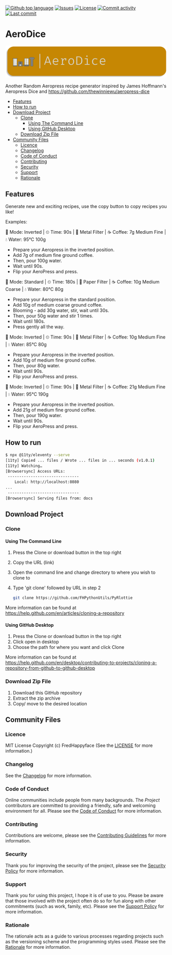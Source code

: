 [![Github top language](https://img.shields.io/github/languages/top/FHPWA/AeroDice.svg?style=for-the-badge&cacheSeconds=28800)](../../)
[![Issues](https://img.shields.io/github/issues/FHPWA/AeroDice.svg?style=for-the-badge&cacheSeconds=28800)](../../issues)
[![License](https://img.shields.io/github/license/FHPWA/AeroDice.svg?style=for-the-badge&cacheSeconds=28800)](/LICENSE.md)
[![Commit activity](https://img.shields.io/github/commit-activity/m/FHPWA/AeroDice.svg?style=for-the-badge&cacheSeconds=28800)](../../commits/master)
[![Last commit](https://img.shields.io/github/last-commit/FHPWA/AeroDice.svg?style=for-the-badge&cacheSeconds=28800)](../../commits/master)

<!-- omit in TOC -->
# AeroDice

<img src="readme-assets/icons/name.png" alt="Project Icon" width="750">

Another Random Aeropress recipe generator inspired by James Hoffmann's Aeropress Dice and https://github.com/thewinniewu/aeropress-dice

- [Features](#features)
- [How to run](#how-to-run)
- [Download Project](#download-project)
	- [Clone](#clone)
		- [Using The Command Line](#using-the-command-line)
		- [Using GitHub Desktop](#using-github-desktop)
	- [Download Zip File](#download-zip-file)
- [Community Files](#community-files)
	- [Licence](#licence)
	- [Changelog](#changelog)
	- [Code of Conduct](#code-of-conduct)
	- [Contributing](#contributing)
	- [Security](#security)
	- [Support](#support)
	- [Rationale](#rationale)

## Features

Generate new and exciting recipes, use the copy button to copy recipes you like!

Examples:

🔀 Mode: Inverted | ⏲ Time: 90s | 🤘 Metal Filter | ☕ Coffee: 7g Medium Fine | 💧 Water: 95°C 100g

- Prepare your Aeropress in the inverted position.
- Add 7g of medium fine ground coffee.
- Then, pour 100g water.
- Wait until 90s.
- Flip your AeroPress and press.

🔀 Mode: Standard | ⏲ Time: 180s | 🧻 Paper Filter | ☕ Coffee: 10g Medium Coarse | 💧 Water: 80°C 80g

- Prepare your Aeropress in the standard position.
- Add 10g of medium coarse ground coffee.
- Blooming - add 30g water, stir, wait until 30s.
- Then, pour 50g water and stir 1 times.
- Wait until 180s.
- Press gently all the way.

🔀 Mode: Inverted | ⏲ Time: 90s | 🤘 Metal Filter | ☕ Coffee: 10g Medium Fine | 💧 Water: 85°C 80g

- Prepare your Aeropress in the inverted position.
- Add 10g of medium fine ground coffee.
- Then, pour 80g water.
- Wait until 90s.
- Flip your AeroPress and press.

🔀 Mode: Inverted | ⏲ Time: 90s | 🤘 Metal Filter | ☕ Coffee: 21g Medium Fine | 💧 Water: 95°C 190g

- Prepare your Aeropress in the inverted position.
- Add 21g of medium fine ground coffee.
- Then, pour 190g water.
- Wait until 90s.
- Flip your AeroPress and press.

## How to run

```sh
$ npx @11ty/eleventy --serve
[11ty] Copied ... files / Wrote ... files in ... seconds (v1.0.1)
[11ty] Watching…
[Browsersync] Access URLs:
 -------------------------------
    Local: http://localhost:8080
...
 -------------------------------
[Browsersync] Serving files from: docs
```

## Download Project

### Clone

#### Using The Command Line

1. Press the Clone or download button in the top right
2. Copy the URL (link)
3. Open the command line and change directory to where you wish to
	 clone to
4. Type 'git clone' followed by URL in step 2

	 ```bash
	 git clone https://github.com/FHPythonUtils/PyRlottie
	 ```

More information can be found at
https://help.github.com/en/articles/cloning-a-repository

#### Using GitHub Desktop

1. Press the Clone or download button in the top right
2. Click open in desktop
3. Choose the path for where you want and click Clone

More information can be found at
https://help.github.com/en/desktop/contributing-to-projects/cloning-a-repository-from-github-to-github-desktop

### Download Zip File

1. Download this GitHub repository
2. Extract the zip archive
3. Copy/ move to the desired location

## Community Files

### Licence

MIT License
Copyright (c) FredHappyface
(See the [LICENSE](/LICENSE.md) for more information.)

### Changelog

See the [Changelog](/CHANGELOG.md) for more information.

### Code of Conduct

Online communities include people from many backgrounds. The _Project_
contributors are committed to providing a friendly, safe and welcoming
environment for all. Please see the
[Code of Conduct](https://github.com/FHPythonUtils/.github/blob/master/CODE_OF_CONDUCT.md)
for more information.

### Contributing

Contributions are welcome, please see the
[Contributing Guidelines](https://github.com/FHPythonUtils/.github/blob/master/CONTRIBUTING.md)
for more information.

### Security

Thank you for improving the security of the project, please see the
[Security Policy](https://github.com/FHPythonUtils/.github/blob/master/SECURITY.md)
for more information.

### Support

Thank you for using this project, I hope it is of use to you. Please be aware that
those involved with the project often do so for fun along with other commitments
(such as work, family, etc). Please see the
[Support Policy](https://github.com/FHPythonUtils/.github/blob/master/SUPPORT.md)
for more information.

### Rationale

The rationale acts as a guide to various processes regarding projects such as
the versioning scheme and the programming styles used. Please see the
[Rationale](https://github.com/FHPythonUtils/.github/blob/master/RATIONALE.md)
for more information.
